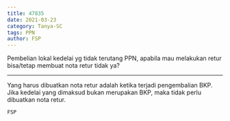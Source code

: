 ```yaml
---
title: 47835
date: 2021-03-23
category: Tanya-SC
tags: PPN
author: FSP
---
```


Pembelian lokal kedelai yg tidak terutang PPN, apabila mau melakukan retur bisa/tetap membuat nota retur tidak ya?

---

Yang harus dibuatkan nota retur adalah ketika terjadi pengembalian BKP. Jika kedelai yang dimaksud bukan merupakan BKP, maka tidak perlu dibuatkan nota retur.

`FSP`
